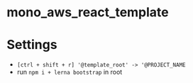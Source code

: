 # mono_aws_react_template

# Settings

- `[ctrl + shift + r] '@template_root' -> '@PROJECT_NAME`
- run `npm i + lerna bootstrap` in root